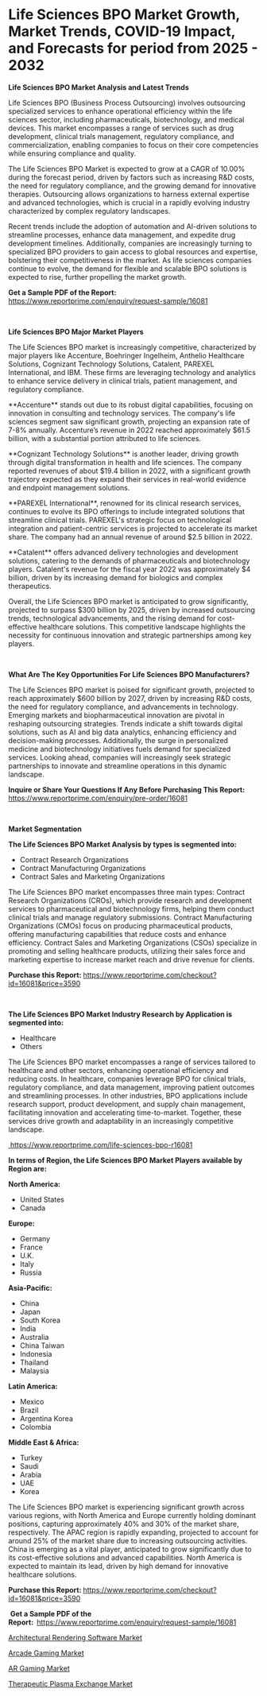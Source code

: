 <p><h1>Life Sciences BPO Market Growth, Market Trends, COVID-19 Impact, and Forecasts for period from 2025 - 2032</h1></p><p><strong>Life Sciences BPO Market Analysis and Latest Trends</strong></p>
<p><p>Life Sciences BPO (Business Process Outsourcing) involves outsourcing specialized services to enhance operational efficiency within the life sciences sector, including pharmaceuticals, biotechnology, and medical devices. This market encompasses a range of services such as drug development, clinical trials management, regulatory compliance, and commercialization, enabling companies to focus on their core competencies while ensuring compliance and quality.</p><p>The Life Sciences BPO Market is expected to grow at a CAGR of 10.00% during the forecast period, driven by factors such as increasing R&D costs, the need for regulatory compliance, and the growing demand for innovative therapies. Outsourcing allows organizations to harness external expertise and advanced technologies, which is crucial in a rapidly evolving industry characterized by complex regulatory landscapes.</p><p>Recent trends include the adoption of automation and AI-driven solutions to streamline processes, enhance data management, and expedite drug development timelines. Additionally, companies are increasingly turning to specialized BPO providers to gain access to global resources and expertise, bolstering their competitiveness in the market. As life sciences companies continue to evolve, the demand for flexible and scalable BPO solutions is expected to rise, further propelling the market growth.</p></p>
<p><strong>Get a Sample PDF of the Report:&nbsp;</strong> <a href="https://www.reportprime.com/enquiry/request-sample/16081?utm_campaign=1905&utm_medium=2&utm_source=Github&utm_content=ia&utm_term=20032025&utm_id=life-sciences-bpo">https://www.reportprime.com/enquiry/request-sample/16081</a></p>
<p>&nbsp;</p>
<p><strong>Life Sciences BPO Major Market Players</strong></p>
<p><p>The Life Sciences BPO market is increasingly competitive, characterized by major players like Accenture, Boehringer Ingelheim, Anthelio Healthcare Solutions, Cognizant Technology Solutions, Catalent, PAREXEL International, and IBM. These firms are leveraging technology and analytics to enhance service delivery in clinical trials, patient management, and regulatory compliance.</p><p>**Accenture** stands out due to its robust digital capabilities, focusing on innovation in consulting and technology services. The company's life sciences segment saw significant growth, projecting an expansion rate of 7-8% annually. Accenture’s revenue in 2022 reached approximately $61.5 billion, with a substantial portion attributed to life sciences.</p><p>**Cognizant Technology Solutions** is another leader, driving growth through digital transformation in health and life sciences. The company reported revenues of about $19.4 billion in 2022, with a significant growth trajectory expected as they expand their services in real-world evidence and endpoint management solutions.</p><p>**PAREXEL International**, renowned for its clinical research services, continues to evolve its BPO offerings to include integrated solutions that streamline clinical trials. PAREXEL's strategic focus on technological integration and patient-centric services is projected to accelerate its market share. The company had an annual revenue of around $2.5 billion in 2022.</p><p>**Catalent** offers advanced delivery technologies and development solutions, catering to the demands of pharmaceuticals and biotechnology players. Catalent's revenue for the fiscal year 2022 was approximately $4 billion, driven by its increasing demand for biologics and complex therapeutics.</p><p>Overall, the Life Sciences BPO market is anticipated to grow significantly, projected to surpass $300 billion by 2025, driven by increased outsourcing trends, technological advancements, and the rising demand for cost-effective healthcare solutions. This competitive landscape highlights the necessity for continuous innovation and strategic partnerships among key players.</p></p>
<p>&nbsp;</p>
<p><strong>What Are The Key Opportunities For Life Sciences BPO Manufacturers?</strong></p>
<p><p>The Life Sciences BPO market is poised for significant growth, projected to reach approximately $600 billion by 2027, driven by increasing R&D costs, the need for regulatory compliance, and advancements in technology. Emerging markets and biopharmaceutical innovation are pivotal in reshaping outsourcing strategies. Trends indicate a shift towards digital solutions, such as AI and big data analytics, enhancing efficiency and decision-making processes. Additionally, the surge in personalized medicine and biotechnology initiatives fuels demand for specialized services. Looking ahead, companies will increasingly seek strategic partnerships to innovate and streamline operations in this dynamic landscape.</p></p>
<p><strong>Inquire or Share Your Questions If Any Before Purchasing This Report:</strong> <a href="https://www.reportprime.com/enquiry/pre-order/16081?utm_campaign=1905&utm_medium=2&utm_source=Github&utm_content=ia&utm_term=20032025&utm_id=life-sciences-bpo">https://www.reportprime.com/enquiry/pre-order/16081</a></p>
<p>&nbsp;</p>
<p><strong>Market Segmentation</strong></p>
<p><strong>The Life Sciences BPO Market Analysis by types is segmented into:</strong></p>
<p><ul><li>Contract Research Organizations</li><li>Contract Manufacturing Organizations</li><li>Contract Sales and Marketing Organizations</li></ul></p>
<p><p>The Life Sciences BPO market encompasses three main types: Contract Research Organizations (CROs), which provide research and development services to pharmaceutical and biotechnology firms, helping them conduct clinical trials and manage regulatory submissions. Contract Manufacturing Organizations (CMOs) focus on producing pharmaceutical products, offering manufacturing capabilities that reduce costs and enhance efficiency. Contract Sales and Marketing Organizations (CSOs) specialize in promoting and selling healthcare products, utilizing their sales force and marketing expertise to increase market reach and drive revenue for clients.</p></p>
<p><strong>Purchase this Report:&nbsp;</strong><a href="https://www.reportprime.com/checkout?id=16081&price=3590&utm_campaign=1905&utm_medium=2&utm_source=Github&utm_content=ia&utm_term=20032025&utm_id=life-sciences-bpo">https://www.reportprime.com/checkout?id=16081&price=3590</a></p>
<p>&nbsp;</p>
<p><strong>The Life Sciences BPO Market Industry Research by Application is segmented into:</strong></p>
<p><ul><li>Healthcare</li><li>Others</li></ul></p>
<p><p>The Life Sciences BPO market encompasses a range of services tailored to healthcare and other sectors, enhancing operational efficiency and reducing costs. In healthcare, companies leverage BPO for clinical trials, regulatory compliance, and data management, improving patient outcomes and streamlining processes. In other industries, BPO applications include research support, product development, and supply chain management, facilitating innovation and accelerating time-to-market. Together, these services drive growth and adaptability in an increasingly competitive landscape.</p></p>
<p><a href="https://www.reportprime.com/life-sciences-bpo-r16081?utm_campaign=1905&utm_medium=2&utm_source=Github&utm_content=ia&utm_term=20032025&utm_id=life-sciences-bpo">&nbsp;https://www.reportprime.com/life-sciences-bpo-r16081</a></p>
<p><strong>In terms of Region, the Life Sciences BPO Market Players available by Region are:</strong></p>
<p>
    <p> <strong> North America: </strong>
        <ul>
            <li>United States</li>
            <li>Canada</li>
        </ul>
        </p> 
    <p> <strong> Europe: </strong>
        <ul>
            <li>Germany</li>
            <li>France</li>
            <li>U.K.</li>
            <li>Italy</li>
            <li>Russia</li>
        </ul>
        </p> 
    <p> <strong> Asia-Pacific: </strong>
        <ul>
            <li>China</li>
            <li>Japan</li>
            <li>South Korea</li>
            <li>India</li>
            <li>Australia</li>
            <li>China Taiwan</li>
            <li>Indonesia</li>
            <li>Thailand</li>
            <li>Malaysia</li>
        </ul>
        </p> 
    <p> <strong> Latin America: </strong>
        <ul>
            <li>Mexico</li>
            <li>Brazil</li>
            <li>Argentina Korea</li>
            <li>Colombia</li>
        </ul>
        </p> 
    <p> <strong> Middle East & Africa: </strong>
        <ul>
            <li>Turkey</li>
            <li>Saudi</li>
            <li>Arabia</li>
            <li>UAE</li>
            <li>Korea</li>
        </ul>
    </p>
    </p>
<p><p>The Life Sciences BPO market is experiencing significant growth across various regions, with North America and Europe currently holding dominant positions, capturing approximately 40% and 30% of the market share, respectively. The APAC region is rapidly expanding, projected to account for around 25% of the market share due to increasing outsourcing activities. China is emerging as a vital player, anticipated to grow significantly due to its cost-effective solutions and advanced capabilities. North America is expected to maintain its lead, driven by high demand for innovative healthcare solutions.</p></p>
<p><strong>Purchase this Report: </strong><a href="https://www.reportprime.com/checkout?id=16081&price=3590&utm_campaign=1905&utm_medium=2&utm_source=Github&utm_content=ia&utm_term=20032025&utm_id=life-sciences-bpo">https://www.reportprime.com/checkout?id=16081&price=3590</a></p>
<p>&nbsp;<strong>Get a Sample PDF of the Report:&nbsp;&nbsp;</strong><a href="https://www.reportprime.com/enquiry/request-sample/16081?utm_campaign=1905&utm_medium=2&utm_source=Github&utm_content=ia&utm_term=20032025&utm_id=life-sciences-bpo">https://www.reportprime.com/enquiry/request-sample/16081</a></p>
<p><strong></strong></p>
<p><p><a href="https://github.com/celpabembes/Market-Research-Report-List-1/blob/main/architectural-rendering-software-market.md?utm_campaign=1905&utm_medium=2&utm_source=Github&utm_content=ia&utm_term=20032025&utm_id=life-sciences-bpo">Architectural Rendering Software Market</a></p><p><a href="https://github.com/voetzeszuh/Market-Research-Report-List-1/blob/main/arcade-gaming-market.md?utm_campaign=1905&utm_medium=2&utm_source=Github&utm_content=ia&utm_term=20032025&utm_id=life-sciences-bpo">Arcade Gaming Market</a></p><p><a href="https://github.com/alasmyayock/Market-Research-Report-List-1/blob/main/ar-gaming-market.md?utm_campaign=1905&utm_medium=2&utm_source=Github&utm_content=ia&utm_term=20032025&utm_id=life-sciences-bpo">AR Gaming Market</a></p><p><a href="https://github.com/memorirummy/Market-Research-Report-List-1/blob/main/therapeutic-plasma-exchange-market.md?utm_campaign=1905&utm_medium=2&utm_source=Github&utm_content=ia&utm_term=20032025&utm_id=life-sciences-bpo">Therapeutic Plasma Exchange Market</a></p></p>